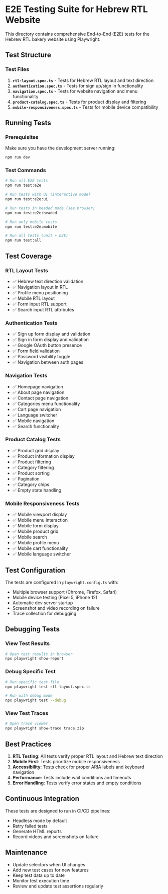 # E2E Testing Suite for Hebrew RTL Website

This directory contains comprehensive End-to-End (E2E) tests for the Hebrew RTL bakery website using Playwright.

## Test Structure

### Test Files

1. **`rtl-layout.spec.ts`** - Tests for Hebrew RTL layout and text direction
2. **`authentication.spec.ts`** - Tests for sign up/sign in functionality
3. **`navigation.spec.ts`** - Tests for website navigation and menu functionality
4. **`product-catalog.spec.ts`** - Tests for product display and filtering
5. **`mobile-responsiveness.spec.ts`** - Tests for mobile device compatibility

## Running Tests

### Prerequisites

Make sure you have the development server running:
```bash
npm run dev
```

### Test Commands

```bash
# Run all E2E tests
npm run test:e2e

# Run tests with UI (interactive mode)
npm run test:e2e:ui

# Run tests in headed mode (see browser)
npm run test:e2e:headed

# Run only mobile tests
npm run test:e2e:mobile

# Run all tests (unit + E2E)
npm run test:all
```

## Test Coverage

### RTL Layout Tests
- ✅ Hebrew text direction validation
- ✅ Navigation layout in RTL
- ✅ Profile menu positioning
- ✅ Mobile RTL layout
- ✅ Form input RTL support
- ✅ Search input RTL attributes

### Authentication Tests
- ✅ Sign up form display and validation
- ✅ Sign in form display and validation
- ✅ Google OAuth button presence
- ✅ Form field validation
- ✅ Password visibility toggle
- ✅ Navigation between auth pages

### Navigation Tests
- ✅ Homepage navigation
- ✅ About page navigation
- ✅ Contact page navigation
- ✅ Categories menu functionality
- ✅ Cart page navigation
- ✅ Language switcher
- ✅ Mobile navigation
- ✅ Search functionality

### Product Catalog Tests
- ✅ Product grid display
- ✅ Product information display
- ✅ Product filtering
- ✅ Category filtering
- ✅ Product sorting
- ✅ Pagination
- ✅ Category chips
- ✅ Empty state handling

### Mobile Responsiveness Tests
- ✅ Mobile viewport display
- ✅ Mobile menu interaction
- ✅ Mobile form display
- ✅ Mobile product grid
- ✅ Mobile search
- ✅ Mobile profile menu
- ✅ Mobile cart functionality
- ✅ Mobile language switcher

## Test Configuration

The tests are configured in `playwright.config.ts` with:
- Multiple browser support (Chrome, Firefox, Safari)
- Mobile device testing (Pixel 5, iPhone 12)
- Automatic dev server startup
- Screenshot and video recording on failure
- Trace collection for debugging

## Debugging Tests

### View Test Results
```bash
# Open test results in browser
npx playwright show-report
```

### Debug Specific Test
```bash
# Run specific test file
npx playwright test rtl-layout.spec.ts

# Run with debug mode
npx playwright test --debug
```

### View Test Traces
```bash
# Open trace viewer
npx playwright show-trace trace.zip
```

## Best Practices

1. **RTL Testing**: All tests verify proper RTL layout and Hebrew text direction
2. **Mobile First**: Tests prioritize mobile responsiveness
3. **Accessibility**: Tests check for proper ARIA labels and keyboard navigation
4. **Performance**: Tests include wait conditions and timeouts
5. **Error Handling**: Tests verify error states and empty conditions

## Continuous Integration

These tests are designed to run in CI/CD pipelines:
- Headless mode by default
- Retry failed tests
- Generate HTML reports
- Record videos and screenshots on failure

## Maintenance

- Update selectors when UI changes
- Add new test cases for new features
- Keep test data up to date
- Monitor test execution time
- Review and update test assertions regularly
